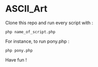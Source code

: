 # ASCII_Art

<p>Clone this repo and run every script with :</p>
<code>php name_of_script.php</br></code>

<p>For instance, to run pony.php :</p>
<code>php pony.php</br></code>

<p>Have fun !</p>

